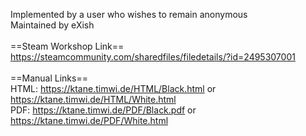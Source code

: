 Implemented by a user who wishes to remain anonymous<br/>
Maintained by eXish<br/>
<br/>
==Steam Workshop Link==<br/>
https://steamcommunity.com/sharedfiles/filedetails/?id=2495307001<br/>
<br/>
==Manual Links==<br/>
HTML: https://ktane.timwi.de/HTML/Black.html or https://ktane.timwi.de/HTML/White.html<br/>
PDF: https://ktane.timwi.de/PDF/Black.pdf or https://ktane.timwi.de/PDF/White.html<br/>
